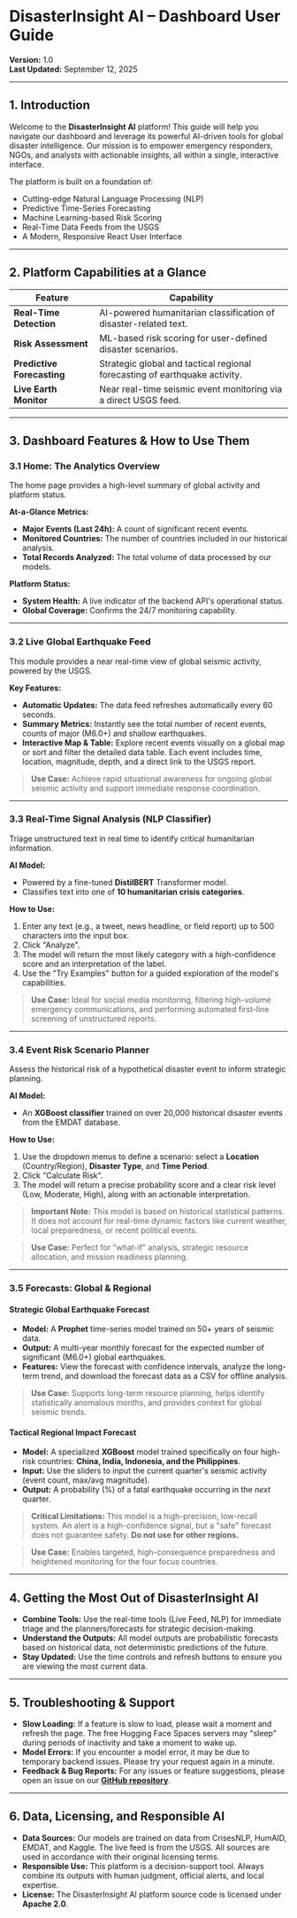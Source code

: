 # DisasterInsight AI – Dashboard User Guide

**Version:** 1.0  
**Last Updated:** September 12, 2025

---

## 1. Introduction

Welcome to the **DisasterInsight AI** platform! This guide will help you navigate our dashboard and leverage its powerful AI-driven tools for global disaster intelligence. Our mission is to empower emergency responders, NGOs, and analysts with actionable insights, all within a single, interactive interface.

The platform is built on a foundation of:
-   Cutting-edge Natural Language Processing (NLP)
-   Predictive Time-Series Forecasting
-   Machine Learning-based Risk Scoring
-   Real-Time Data Feeds from the USGS
-   A Modern, Responsive React User Interface

---

## 2. Platform Capabilities at a Glance

| Feature                  | Capability                                                                    |
| ------------------------ | ----------------------------------------------------------------------------- |
| **Real-Time Detection**  | AI-powered humanitarian classification of disaster-related text.              |
| **Risk Assessment**      | ML-based risk scoring for user-defined disaster scenarios.                    |
| **Predictive Forecasting** | Strategic global and tactical regional forecasting of earthquake activity.      |
| **Live Earth Monitor**   | Near real-time seismic event monitoring via a direct USGS feed.               |

---

## 3. Dashboard Features & How to Use Them

### 3.1 Home: The Analytics Overview

The home page provides a high-level summary of global activity and platform status.

**At-a-Glance Metrics:**
-   **Major Events (Last 24h):** A count of significant recent events.
-   **Monitored Countries:** The number of countries included in our historical analysis.
-   **Total Records Analyzed:** The total volume of data processed by our models.

**Platform Status:**
-   **System Health:** A live indicator of the backend API's operational status.
-   **Global Coverage:** Confirms the 24/7 monitoring capability.

---

### 3.2 Live Global Earthquake Feed

This module provides a near real-time view of global seismic activity, powered by the USGS.

**Key Features:**
-   **Automatic Updates:** The data feed refreshes automatically every 60 seconds.
-   **Summary Metrics:** Instantly see the total number of recent events, counts of major (M6.0+) and shallow earthquakes.
-   **Interactive Map & Table:** Explore recent events visually on a global map or sort and filter the detailed data table. Each event includes time, location, magnitude, depth, and a direct link to the USGS report.

> **Use Case:** Achieve rapid situational awareness for ongoing global seismic activity and support immediate response coordination.

---

### 3.3 Real-Time Signal Analysis (NLP Classifier)

Triage unstructured text in real time to identify critical humanitarian information.

**AI Model:**
-   Powered by a fine-tuned **DistilBERT** Transformer model.
-   Classifies text into one of **10 humanitarian crisis categories**.

**How to Use:**
1.  Enter any text (e.g., a tweet, news headline, or field report) up to 500 characters into the input box.
2.  Click "Analyze".
3.  The model will return the most likely category with a high-confidence score and an interpretation of the label.
4.  Use the "Try Examples" button for a guided exploration of the model's capabilities.

> **Use Case:** Ideal for social media monitoring, filtering high-volume emergency communications, and performing automated first-line screening of unstructured reports.

---

### 3.4 Event Risk Scenario Planner

Assess the historical risk of a hypothetical disaster event to inform strategic planning.

**AI Model:**
-   An **XGBoost classifier** trained on over 20,000 historical disaster events from the EMDAT database.

**How to Use:**
1.  Use the dropdown menus to define a scenario: select a **Location** (Country/Region), **Disaster Type**, and **Time Period**.
2.  Click "Calculate Risk".
3.  The model will return a precise probability score and a clear risk level (Low, Moderate, High), along with an actionable interpretation.

> **Important Note:** This model is based on historical statistical patterns. It does not account for real-time dynamic factors like current weather, local preparedness, or recent political events.

> **Use Case:** Perfect for "what-if" analysis, strategic resource allocation, and mission readiness planning.

---

### 3.5 Forecasts: Global & Regional

#### Strategic Global Earthquake Forecast

-   **Model:** A **Prophet** time-series model trained on 50+ years of seismic data.
-   **Output:** A multi-year monthly forecast for the expected number of significant (M6.0+) global earthquakes.
-   **Features:** View the forecast with confidence intervals, analyze the long-term trend, and download the forecast data as a CSV for offline analysis.

> **Use Case:** Supports long-term resource planning, helps identify statistically anomalous months, and provides context for global seismic trends.

#### Tactical Regional Impact Forecast

-   **Model:** A specialized **XGBoost** model trained specifically on four high-risk countries: **China, India, Indonesia, and the Philippines**.
-   **Input:** Use the sliders to input the current quarter's seismic activity (event count, max/avg magnitude).
-   **Output:** A probability (%) of a fatal earthquake occurring in the *next* quarter.

> **Critical Limitations:** This model is a high-precision, low-recall system. An alert is a high-confidence signal, but a "safe" forecast does not guarantee safety. **Do not use for other regions.**

> **Use Case:** Enables targeted, high-consequence preparedness and heightened monitoring for the four focus countries.

---

## 4. Getting the Most Out of DisasterInsight AI

-   **Combine Tools:** Use the real-time tools (Live Feed, NLP) for immediate triage and the planners/forecasts for strategic decision-making.
-   **Understand the Outputs:** All model outputs are probabilistic forecasts based on historical data, not deterministic predictions of the future.
-   **Stay Updated:** Use the time controls and refresh buttons to ensure you are viewing the most current data.

---

## 5. Troubleshooting & Support

-   **Slow Loading:** If a feature is slow to load, please wait a moment and refresh the page. The free Hugging Face Spaces servers may "sleep" during periods of inactivity and take a moment to wake up.
-   **Model Errors:** If you encounter a model error, it may be due to temporary backend issues. Please try your request again in a minute.
-   **Feedback & Bug Reports:** For any issues or feature suggestions, please open an issue on our [**GitHub repository**](https://github.com/zainafxal/DisasterInsight-AI).

---

## 6. Data, Licensing, and Responsible AI

-   **Data Sources:** Our models are trained on data from CrisesNLP, HumAID, EMDAT, and Kaggle. The live feed is from the USGS. All sources are used in accordance with their original licensing terms.
-   **Responsible Use:** This platform is a decision-support tool. Always combine its outputs with human judgment, official alerts, and local expertise.
-   **License:** The DisasterInsight AI platform source code is licensed under **Apache 2.0**.